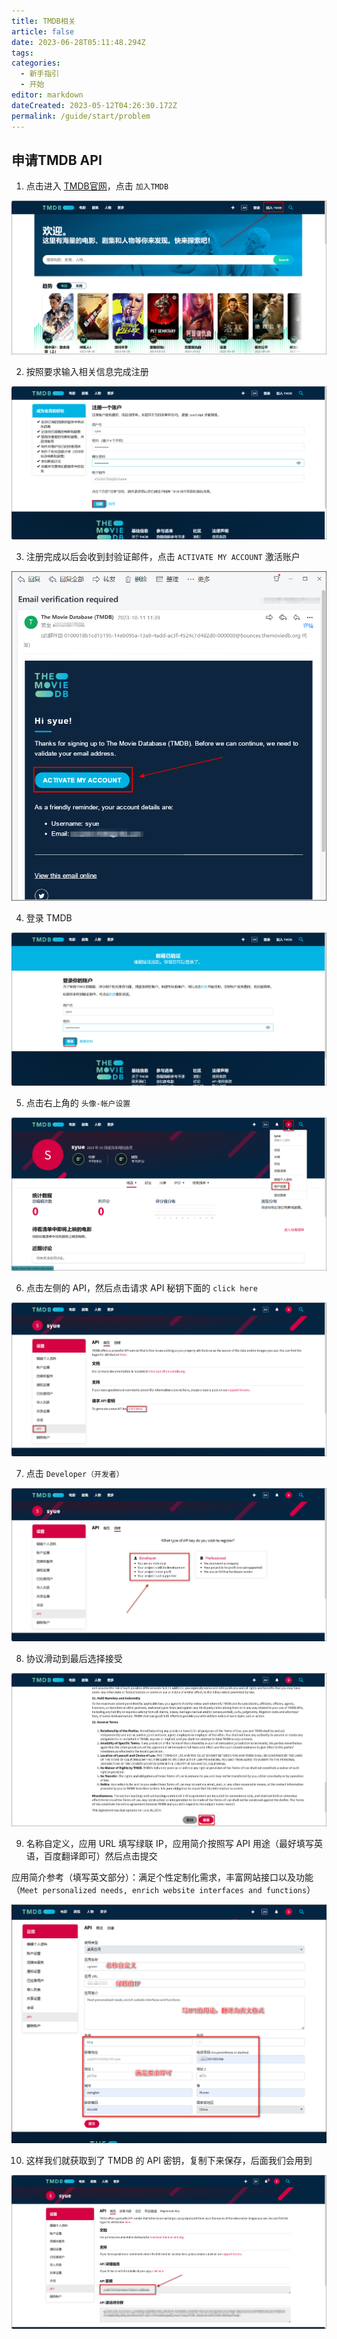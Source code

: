 ```yaml
---
title: TMDB相关
article: false
date: 2023-06-28T05:11:48.294Z
tags:
categories: 
  - 新手指引
  - 开始
editor: markdown
dateCreated: 2023-05-12T04:26:30.172Z
permalink: /guide/start/problem
---
```


## 申请TMDB API

1. 点击进入 [TMDB官网](https://www.themoviedb.org/)，点击 `加入TMDB`

![0101.png](./images/0101.png)

2. 按照要求输入相关信息完成注册

![0102.png](./images/0102.png)

3. 注册完成以后会收到封验证邮件，点击 `ACTIVATE MY ACCOUNT` 激活账户

![0103.png](./images/0103.png)

4. 登录 TMDB

![0104.png](./images/0104.png)

5. 点击右上角的 `头像-帐户设置`

![0105.png](./images/0105.png)

6. 点击左侧的 API，然后点击请求 API 秘钥下面的 `click here`

![0106.png](./images/0106.png)

7. 点击 `Developer（开发者）`

![0107.png](./images/0107.png)

8. 协议滑动到最后选择接受

![0108.png](./images/0108.png)

9. 名称自定义，应用 URL 填写绿联 IP，应用简介按照写 API 用途（最好填写英语，百度翻译即可）然后点击提交

应用简介参考（填写英文部分）：满足个性定制化需求，丰富网站接口以及功能（`Meet personalized needs, enrich website interfaces and functions`）

![0109.png](./images/0109.png)

10. 这样我们就获取到了 TMDB 的 API 密钥，复制下来保存，后面我们会用到

![0110.png](./images/0110.png)
